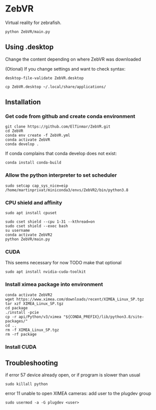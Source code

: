 # ZebVR

Virtual reality for zebrafish.

```
python ZebVR/main.py
```

## Using .desktop

Change the content depending on where ZebVR was downloaded


(Otional) If you change settings and want to check syntax:
```
desktop-file-validate ZebVR.desktop
```

```
cp ZebVR.desktop ~/.local/share/applications/
```

## Installation

### Get code from github and create conda environment 



```
git clone https://github.com/ElTinmar/ZebVR.git
cd ZebVR
conda env create -f ZebVR.yml
conda activate ZebVR
conda develop . 
```

If conda complains that conda develop does not exist:

```
conda install conda-build
```

### Allow the python interpreter to set scheduler

```
sudo setcap cap_sys_nice=eip /home/martinprivat/miniconda3/envs/ZebVR2/bin/python3.8
```

### CPU shield and affinity

```
sudo apt install cpuset
```

```
sudo cset shield --cpu 1-31 --kthread=on
sudo cset shield --exec bash
su username
conda activate ZebVR2
python ZebVR/main.py
```

### CUDA

This seems necessary for now
TODO make that optional

```
sudo apt install nvidia-cuda-toolkit
```

### Install ximea package into environment
```
conda activate ZebVR2
wget https://www.ximea.com/downloads/recent/XIMEA_Linux_SP.tgz
tar xzf XIMEA_Linux_SP.tgz
cd package
./install -pcie
cp -r api/Python/v3/ximea "${CONDA_PREFIX}/lib/python3.8/site-packages/"
cd ..
rm -f XIMEA_Linux_SP.tgz
rm -rf package
```

### Install CUDA



## Troubleshooting

if error 57 device already open, or if program is slower than usual

```
sudo killall python
```

error 11 unable to open XIMEA cameras: add user to the plugdev group

```
sudo usermod -a -G plugdev <user>
```

